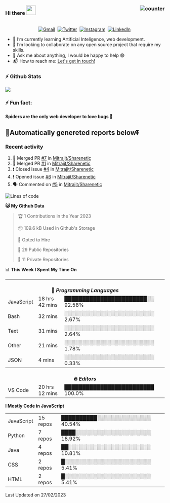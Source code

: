 ### Hi there <img src="https://raw.githubusercontent.com/soumyadip007/soumyadip007/master/Hi.gif" width="30px" height="30px"> <img src="https://komarev.com/ghpvc/?username=Mitrajit&color=brightgreen" alt="counter" align="right"/>
<p align="center">
<br>
<a href="mailto:chandra.rupam+contact@gmail.com?subject=Hi Mitrajit"><img src="https://img.shields.io/badge/gmail-%23D14836.svg?&style=for-the-badge&logo=gmail&logoColor=white" alt="Gmail"/></a>&nbsp;
<a href="http://bit.ly/Mitrajit_twt"><img src="https://img.shields.io/badge/twitter-%231DA1F2.svg?&style=for-the-badge&logo=twitter&logoColor=white" alt="Twitter" /></a>&nbsp;
<a href="http://bit.ly/Mitrajit_insta"><img src="https://img.shields.io/badge/instagram-%23E4405F.svg?&style=for-the-badge&logo=instagram&logoColor=white" alt="Instagram" /></a>&nbsp;
<a href="http://bit.ly/Mitrajit_ln"><img src="https://img.shields.io/badge/linkedin-%230077B5.svg?&style=for-the-badge&logo=linkedin&logoColor=white" alt="LinkedIn" /></a>&nbsp;
<!--<a href="https://kkvanonymous.github.io/"><img alt="Website" src="https://img.shields.io/website?style=for-the-badge&up_message=portfolio&url=https%3A%2F%2Fkkvanonymous.github.io%2F"></a>-->
</p>

<!-- - 🔭 I’m currently working on ...-->

- 🌱 I’m currently learning Artificial Inteligence, web development.
- 👯 I’m looking to collaborate on any open source project that require my skills.<!-- - 🤔 I’m looking for help with ... -->
- 💬 Ask me about anything, I would be happy to help 😄
- 📬 How to reach me: [Let's get in touch!](mailto:chandra.rupam+contact@gmail.com)
### ⚡ Github Stats
<!-- <img align="left" src="https://github-readme-stats.sumanth-talluri.vercel.app/api?username=Mitrajit&show_icons=true&title_color=fff&icon_color=79ff97&text_color=efefef&bg_color=24292e" alt="Mitrajit's Gitstats" width="60%"> -->
![](https://github-readme-stats.sumanth-talluri.vercel.app/api?username=Mitrajit&show_icons=true&title_color=fff&icon_color=79ff97&text_color=efefef&bg_color=24292e)
<!-- <img src="https://github-readme-stats.sumanth-talluri.vercel.app/api/top-langs/?username=Mitrajit&show_icons=true&hide_border=true&theme=radical" width="37%" alt="Mitrajit's Top Languages"> -->

### ⚡ Fun fact: 
#### Spiders are the only web developer to love bugs :bug:
## 🤖Automatically genereted reports below⏬
### Recent activity
<!--START_SECTION:activity-->
1. 🎉 Merged PR [#7](https://github.com/Mitrajit/Sharenetic/pull/7) in [Mitrajit/Sharenetic](https://github.com/Mitrajit/Sharenetic)
2. 🎉 Merged PR [#1](https://github.com/Mitrajit/Sharenetic/pull/1) in [Mitrajit/Sharenetic](https://github.com/Mitrajit/Sharenetic)
3. ❗️ Closed issue [#4](https://github.com/Mitrajit/Sharenetic/issues/4) in [Mitrajit/Sharenetic](https://github.com/Mitrajit/Sharenetic)
4. ❗️ Opened issue [#6](https://github.com/Mitrajit/Sharenetic/issues/6) in [Mitrajit/Sharenetic](https://github.com/Mitrajit/Sharenetic)
5. 🗣 Commented on [#5](https://github.com/Mitrajit/Sharenetic/issues/5) in [Mitrajit/Sharenetic](https://github.com/Mitrajit/Sharenetic)
<!--END_SECTION:activity-->

<!--START_SECTION:waka-->
![Lines of code](https://img.shields.io/badge/From%20Hello%20World%20I%27ve%20Written-1.1%20million%20lines%20of%20code-blue)

**🐱 My Github Data** 

> 🏆 1 Contributions in the Year 2023
 > 
> 📦 109.6 kB Used in Github's Storage 
 > 
> 💼 Opted to Hire
 > 
> 📜 29 Public Repositories 
 > 
> 🔑 11 Private Repositories  
 > 
📊 **This Week I Spent My Time On** 

<table>
<tr><th colspan="3"><br>💬 <i>Programming Languages</i></th></tr> 
  <tr><td>JavaScript</td><td>18 hrs 42 mins</td><td>███████████████████████░░   92.58%</td></tr> 
  <tr><td>Bash</td><td>32 mins</td><td>░░░░░░░░░░░░░░░░░░░░░░░░░   2.67%</td></tr> 
  <tr><td>Text</td><td>31 mins</td><td>░░░░░░░░░░░░░░░░░░░░░░░░░   2.64%</td></tr> 
  <tr><td>Other</td><td>21 mins</td><td>░░░░░░░░░░░░░░░░░░░░░░░░░   1.78%</td></tr> 
  <tr><td>JSON</td><td>4 mins</td><td>░░░░░░░░░░░░░░░░░░░░░░░░░   0.33%</td></tr>

<tr><th colspan="3"><br>🔥 <i>Editors</i></th></tr> 
  <tr><td>VS Code</td><td>20 hrs 12 mins</td><td>█████████████████████████   100.0%</td></tr>

</table>

**I Mostly Code in JavaScript** 

<table>
  <tr><td>JavaScript</td><td>15 repos</td><td>██████████░░░░░░░░░░░░░░░   40.54%</td></tr> 
  <tr><td>Python</td><td>7 repos</td><td>████░░░░░░░░░░░░░░░░░░░░░   18.92%</td></tr> 
  <tr><td>Java</td><td>4 repos</td><td>██░░░░░░░░░░░░░░░░░░░░░░░   10.81%</td></tr> 
  <tr><td>CSS</td><td>2 repos</td><td>█░░░░░░░░░░░░░░░░░░░░░░░░   5.41%</td></tr> 
  <tr><td>HTML</td><td>2 repos</td><td>█░░░░░░░░░░░░░░░░░░░░░░░░   5.41%</td></tr>
</table>



 Last Updated on 27/02/2023
<!--END_SECTION:waka-->
